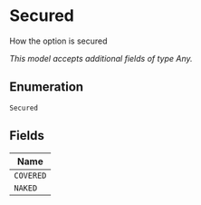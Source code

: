 
# Secured

How the option is secured

*This model accepts additional fields of type Any.*

## Enumeration

`Secured`

## Fields

| Name |
|  --- |
| `COVERED` |
| `NAKED` |

